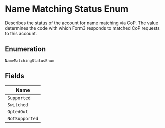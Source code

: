 
# Name Matching Status Enum

Describes the status of the account for name matching via CoP. The value determines the code with which Form3 responds to matched CoP requests to this account.

## Enumeration

`NameMatchingStatusEnum`

## Fields

| Name |
|  --- |
| `Supported` |
| `Switched` |
| `OptedOut` |
| `NotSupported` |

